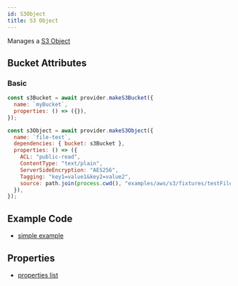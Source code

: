```yaml
---
id: S3Object
title: S3 Object
---
```


Manages a [S3 Object](https://docs.aws.amazon.com/s3/index.html)

## Bucket Attributes

### Basic

```js
const s3Bucket = await provider.makeS3Bucket({
  name: `myBucket`,
  properties: () => ({}),
});

const s3Object = await provider.makeS3Object({
  name: `file-test`,
  dependencies: { bucket: s3Bucket },
  properties: () => ({
    ACL: "public-read",
    ContentType: "text/plain",
    ServerSideEncryption: "AES256",
    Tagging: "key1=value1&key2=value2",
    source: path.join(process.cwd(), "examples/aws/s3/fixtures/testFile.txt"),
  }),
});
```

## Example Code

- [simple example](https://github.com/grucloud/grucloud/blob/main/examples/aws/s3/iac.js)

## Properties

- [properties list](https://docs.aws.amazon.com/AWSJavaScriptSDK/latest/AWS/S3.html#putObject-property)
